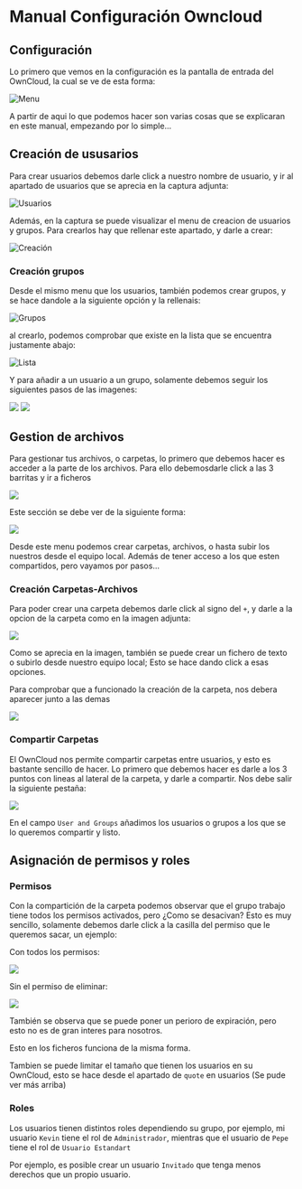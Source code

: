 # **Manual Configuración Owncloud**
## **Configuración**

Lo primero que vemos en la configuración es la pantalla de entrada del OwnCloud, la cual se ve de esta forma:

![Menu](imagenes/:D.png)

A partir de aqui lo que podemos hacer son varias cosas que se explicaran en este manual, empezando por lo simple...

## **Creación de ususarios**

Para crear usuarios debemos darle click a nuestro nombre de usuario, y ir al apartado de usuarios que se aprecia en la captura adjunta:

![Usuarios](imagenes/Usuaris.png)

Además, en la captura se puede visualizar el menu de creacion de usuarios y grupos. Para crearlos hay que rellenar este apartado, y darle a crear:

![Creación](imagenes/Creación.png)

### **Creación grupos**

Desde el mismo menu que los usuarios, también podemos crear grupos, y se hace dandole a la siguiente opción y la rellenais:

![Grupos](imagenes/Crear_Grupos.png)

al crearlo, podemos comprobar que existe en la lista que se encuentra justamente abajo:

![Lista](imagenes/Lista_grupos.png)

Y para añadir a un usuario a un grupo, solamente debemos seguir los siguientes pasos de las imagenes:

![](imagenes/Assignar_Grupo1.png)
![](imagenes/Assignar_Grupo2.png)


## **Gestion de archivos**

Para gestionar tus archivos, o carpetas, lo primero que debemos hacer es acceder a la parte de los archivos. Para ello debemosdarle click a las 3 barritas y ir a ficheros

![](imagenes/Menu_Selección.png)

Este sección se debe ver de la siguiente forma:

![](imagenes/Menu_Ficheros.png)

Desde este menu podemos crear carpetas, archivos, o hasta subir los nuestros desde el equipo local. Además de tener acceso a los que esten compartidos, pero vayamos por pasos...

### **Creación Carpetas-Archivos**

Para poder crear una carpeta debemos darle click al signo del `+`, y darle a la opcion de la carpeta como en la imagen adjunta:

![](imagenes/Creación_Carpeta.png)

Como se aprecia en la imagen, también se puede crear un fichero de texto o subirlo desde nuestro equipo local; Esto se hace dando click a esas opciones.


Para comprobar que a funcionado la creación de la carpeta, nos debera aparecer junto a las demas

![](imagenes/Carpeta_Pepe.png)

### **Compartir Carpetas**

El OwnCloud nos permite compartir carpetas entre usuarios, y esto es bastante sencillo de hacer. Lo primero que debemos hacer es darle a los 3 puntos con lineas al lateral de la carpeta, y darle a compartir.
Nos debe salir la siguiente pestaña:

![](imagenes/Compartir.png)

En el campo `User and Groups` añadimos los usuarios o grupos a los que se lo queremos compartir y listo.

## **Asignación de permisos y roles**

### **Permisos**

Con la compartición de la carpeta podemos observar que el grupo trabajo tiene todos los permisos activados, pero ¿Como se desacivan? Esto es muy sencillo, solamente debemos darle click a la casilla del permiso que le queremos sacar, un ejemplo:

Con todos los permisos:

![](imagenes/Con_Eliminar.png)

Sin el permiso de eliminar:

![](imagenes/Sin_Eliminar.png)

También se observa que se puede poner un perioro de expiración, pero esto no es de gran interes para nosotros.

Esto en los ficheros funciona de la misma forma.

Tambien se puede limitar el tamaño que tienen los usuarios en su OwnCloud, esto se hace desde el apartado de `quote` en usuarios (Se pude ver más arriba)

### **Roles**

Los usuarios tienen distintos roles dependiendo su grupo, por ejemplo, mi usuario `Kevin` tiene el rol de `Administrador`, mientras que el usuario de `Pepe` tiene el rol de `Usuario Estandart`

Por ejemplo, es posible crear un usuario `Invitado` que tenga menos derechos que un propio usuario.
